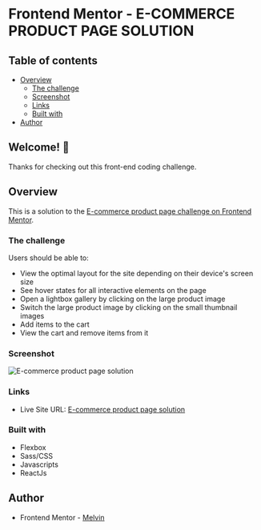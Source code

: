 # Frontend Mentor - E-COMMERCE PRODUCT PAGE SOLUTION

## Table of contents

-  [Overview](#overview)
   -  [The challenge](#the-challenge)
   -  [Screenshot](#screenshot)
   -  [Links](#links)
   -  [Built with](#built-with)
-  [Author](#author)

## Welcome! 👋

Thanks for checking out this front-end coding challenge.

## Overview

This is a solution to the [E-commerce product page challenge on Frontend Mentor](https://www.frontendmentor.io/challenges/ecommerce-product-page-UPsZ9MJp6).

### The challenge

Users should be able to:

-  View the optimal layout for the site depending on their device's screen size
-  See hover states for all interactive elements on the page
-  Open a lightbox gallery by clicking on the large product image
-  Switch the large product image by clicking on the small thumbnail images
-  Add items to the cart
-  View the cart and remove items from it

### Screenshot

![E-commerce product page solution](./design/desktop-preview.jpg)

### Links

-  Live Site URL: [E-commerce product page solution]()

### Built with

-  Flexbox
-  Sass/CSS
-  Javascripts
-  ReactJs

## Author

-  Frontend Mentor - [Melvin](https://www.frontendmentor.io/profile/boymelvs)

